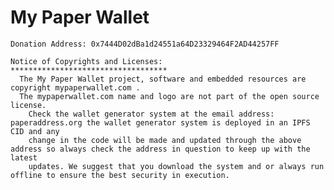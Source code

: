 # My Paper Wallet

	Donation Address: 0x7444D02dBa1d24551a64D23329464F2AD44257FF

	Notice of Copyrights and Licenses:
	***********************************
	  The My Paper Wallet project, software and embedded resources are copyright mypaperwallet.com . 
	  The mypaperwallet.com name and logo are not part of the open source license.
        Check the wallet generator system at the email address: paperaddress.org the wallet generator system is deployed in an IPFS CID and any 
        change in the code will be made and updated through the above address so always check the address in question to keep up with the latest 
        updates. We suggest that you download the system and or always run offline to ensure the best security in execution.


